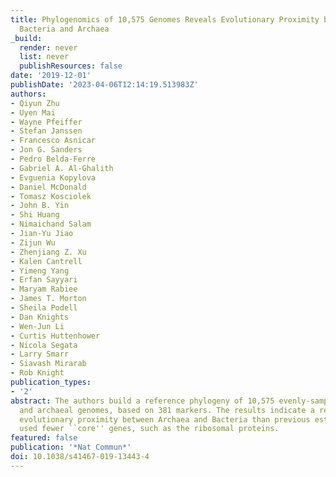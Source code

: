 ```yaml
---
title: Phylogenomics of 10,575 Genomes Reveals Evolutionary Proximity between Domains
  Bacteria and Archaea
_build:
  render: never
  list: never
  publishResources: false
date: '2019-12-01'
publishDate: '2023-04-06T12:14:19.513983Z'
authors:
- Qiyun Zhu
- Uyen Mai
- Wayne Pfeiffer
- Stefan Janssen
- Francesco Asnicar
- Jon G. Sanders
- Pedro Belda-Ferre
- Gabriel A. Al-Ghalith
- Evguenia Kopylova
- Daniel McDonald
- Tomasz Kosciolek
- John B. Yin
- Shi Huang
- Nimaichand Salam
- Jian-Yu Jiao
- Zijun Wu
- Zhenjiang Z. Xu
- Kalen Cantrell
- Yimeng Yang
- Erfan Sayyari
- Maryam Rabiee
- James T. Morton
- Sheila Podell
- Dan Knights
- Wen-Jun Li
- Curtis Huttenhower
- Nicola Segata
- Larry Smarr
- Siavash Mirarab
- Rob Knight
publication_types:
- '2'
abstract: The authors build a reference phylogeny of 10,575 evenly-sampled bacterial
  and archaeal genomes, based on 381 markers. The results indicate a remarkably closer
  evolutionary proximity between Archaea and Bacteria than previous estimates that
  used fewer ``core'' genes, such as the ribosomal proteins.
featured: false
publication: '*Nat Commun*'
doi: 10.1038/s41467-019-13443-4
---
```


